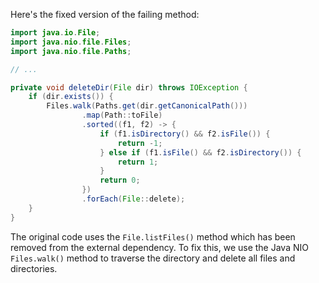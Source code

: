 Here's the fixed version of the failing method:
```java
import java.io.File;
import java.nio.file.Files;
import java.nio.file.Paths;

// ...

private void deleteDir(File dir) throws IOException {
    if (dir.exists()) {
        Files.walk(Paths.get(dir.getCanonicalPath()))
                .map(Path::toFile)
                .sorted((f1, f2) -> {
                    if (f1.isDirectory() && f2.isFile()) {
                        return -1;
                    } else if (f1.isFile() && f2.isDirectory()) {
                        return 1;
                    }
                    return 0;
                })
                .forEach(File::delete);
    }
}
```
The original code uses the `File.listFiles()` method which has been removed from the external dependency. To fix this, we use the Java NIO `Files.walk()` method to traverse the directory and delete all files and directories.